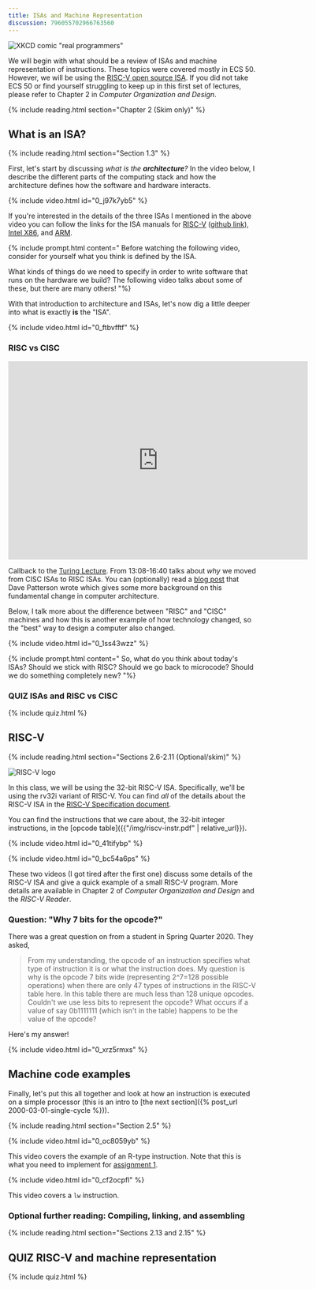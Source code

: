 ```yaml
---
title: ISAs and Machine Representation
discussion: 796055702966763560
---
```


![XKCD comic "real programmers"](https://imgs.xkcd.com/comics/real_programmers.png)

We will begin with what should be a review of ISAs and machine representation of instructions.
These topics were covered mostly in ECS 50.
However, we will be using the [RISC-V open source ISA](https://riscv.org/).
If you did not take ECS 50 or find yourself struggling to keep up in this first set of lectures, please refer to Chapter 2 in *Computer Organization and Design*.

{% include reading.html section="Chapter 2 (Skim only)" %}

## What is an ISA?

{% include reading.html section="Section 1.3" %}

First, let's start by discussing *what is the **architecture**?*
In the video below, I describe the different parts of the computing stack and how the architecture defines how the software and hardware interacts.

{% include video.html id="0_j97k7yb5" %}

If you're interested in the details of the three ISAs I mentioned in the above video you can follow the links for the ISA manuals for [RISC-V](https://github.com/riscv/riscv-isa-manual/releases/download/Ratified-IMAFDQC/riscv-spec-20191213.pdf) ([github link](https://github.com/riscv/riscv-isa-manual)), [Intel X86](https://software.intel.com/content/www/us/en/develop/articles/intel-sdm.html), and [ARM](https://developer.arm.com/documentation/ddi0487/latest).

{% include prompt.html content="
Before watching the following video, consider for yourself what you think is defined by the ISA.

What kinds of things do we need to specify in order to write software that runs on the hardware we build? The following video talks about some of these, but there are many others!
"%}

With that introduction to architecture and ISAs, let's now dig a little deeper into what is exactly **is** the "ISA".

{% include video.html id="0_ftbvfftf" %}

### RISC vs CISC

<iframe width="608" height="402" src="https://www.youtube.com/embed/3LVeEjsn8Ts?start=788&end=1000" frameborder="0" allow="accelerometer; autoplay; encrypted-media; gyroscope; picture-in-picture" allowfullscreen></iframe>

Callback to the [Turing Lecture](https://www.youtube.com/watch?v=3LVeEjsn8Ts).
From 13:08-16:40 talks about *why* we moved from CISC ISAs to RISC ISAs.
You can (optionally) read a [blog post](https://www.sigarch.org/riscy-history/) that Dave Patterson wrote which gives some more background on this fundamental change in computer architecture.

Below, I talk more about the difference between "RISC" and "CISC" machines and  how this is another example of how technology changed, so the "best" way to design a computer also changed.

{% include video.html id="0_1ss43wzz" %}

{% include prompt.html content="
So, what do you think about today's ISAs?
Should we stick with RISC?
Should we go back to microcode?
Should we do something completely new?
"%}

### **QUIZ** ISAs and RISC vs CISC

{% include quiz.html %}

## RISC-V

{% include reading.html section="Sections 2.6-2.11 (Optional/skim)" %}

![RISC-V logo](https://content.riscv.org/wp-content/uploads/2018/09/riscv-logo.png)

In this class, we will be using the 32-bit RISC-V ISA.
Specifically, we'll be using the rv32i variant of RISC-V.
You can find *all* of the details about the RISC-V ISA in the [RISC-V Specification document](https://riscv.org/specifications/isa-spec-pdf/).

You can find the instructions that we care about, the 32-bit integer instructions, in the [opcode table]({{"/img/riscv-instr.pdf" | relative_url}}).

{% include video.html id="0_41tifybp" %}

{% include video.html id="0_bc54a6ps" %}

These two videos (I got tired after the first one) discuss some details of the RISC-V ISA and give a quick example of a small RISC-V program.
More details are available in Chapter 2 of *Computer Organization and Design* and the *RISC-V Reader*.

### Question: "Why 7 bits for the opcode?"

There was a great question on from a student in Spring Quarter 2020. They asked,

> From my understanding, the opcode of an instruction specifies what type of instruction it is or what the instruction does.
> My question is why is the opcode 7 bits wide (representing 2^7=128 possible operations) when there are only 47 types of instructions in the RISC-V table here.
> In this table there are much less than 128 unique opcodes.
> Couldn't we use less bits to represent the opcode?
> What occurs if a value of say 0b1111111 (which isn't in the table) happens to be the value of the opcode?

Here's my answer!

{% include video.html id="0_xrz5rmxs" %}

## Machine code examples

Finally, let's put this all together and look at how an instruction is executed on a simple processor (this is an intro to [the next section]({% post_url 2000-03-01-single-cycle %})).

{% include reading.html section="Section 2.5" %}

{% include video.html id="0_oc8059yb" %}

This video covers the example of an R-type instruction.
Note that this is what you need to implement for [assignment 1](https://jlpteaching.github.io/dinocpu-wq21/assignments/assignment-1.html).

{% include video.html id="0_cf2ocpfl" %}

This video covers a `lw` instruction.

### Optional further reading: Compiling, linking, and assembling

{% include reading.html section="Sections 2.13 and 2.15" %}

## **QUIZ** RISC-V and machine representation

{% include quiz.html %}
